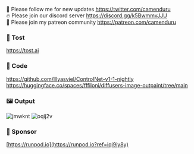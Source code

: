 🐣 Please follow me for new updates https://twitter.com/camenduru <br />
🔥 Please join our discord server https://discord.gg/k5BwmmvJJU <br />
🥳 Please join my patreon community https://patreon.com/camenduru <br />

###  🥪 Tost
https://tost.ai

### 🧬 Code
https://github.com/lllyasviel/ControlNet-v1-1-nightly <br />
https://huggingface.co/spaces/fffiloni/diffusers-image-outpaint/tree/main <br />

### 🖼 Output
![jmwknt](https://github.com/user-attachments/assets/a1d9b593-a90b-4ea2-87f5-91f018b23d95)
![oqij2v](https://github.com/user-attachments/assets/6469a926-56a2-491f-9d09-c85465e4f027)

### 🏢 Sponsor
[https://runpod.io](https://runpod.io?ref=iqi9iy8y)

